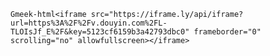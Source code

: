 `Gmeek-html<iframe src="https://iframe.ly/api/iframe?url=https%3A%2F%2Fv.douyin.com%2FL-TLOIsJf_E%2F&key=5123cf6159b3a42793dbc0" frameborder="0" scrolling="no" allowfullscreen></iframe>`
